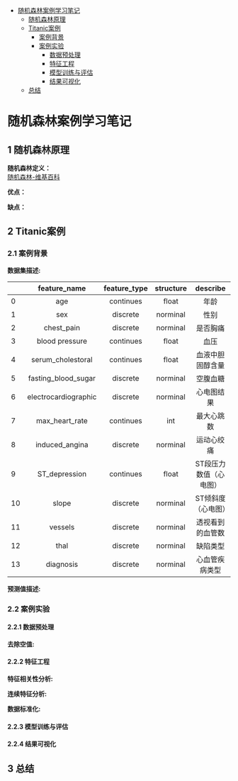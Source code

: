 * [随机森林案例学习笔记](https://github.com/sfonly/Machine_Learning/tree/master/Examples/Classification/RandomForest)
  * [随机森林原理](https://github.com/sfonly/Machine_Learning/tree/master/Examples/Classification/RandomForest#1-随机森林原理)
  * [Titanic案例](https://github.com/sfonly/Machine_Learning/tree/master/Examples/Classification/RandomForest#2-Titanic案例)
    * [案例背景](https://github.com/sfonly/Machine_Learning/tree/master/Examples/Classification/RandomForest#21-案例背景)
    * [案例实验](https://github.com/sfonly/Machine_Learning/tree/master/Examples/Classification/RandomForest#22-案例实验)
      * [数据预处理](https://github.com/sfonly/Machine_Learning/tree/master/Examples/Classification/RandomForest#221-数据预处理)
      * [特征工程](https://github.com/sfonly/Machine_Learning/tree/master/Examples/Classification/RandomForest#222-特征工程)
      * [模型训练与评估](https://github.com/sfonly/Machine_Learning/tree/master/Examples/Classification/RandomForest#223-模型训练与评估)
      * [结果可视化](https://github.com/sfonly/Machine_Learning/tree/master/Examples/Classification/RandomForest#224-结果可视化)
  * [总结](https://github.com/sfonly/Machine_Learning/tree/master/Examples/Classification/RandomForest#3-总结)


# 随机森林案例学习笔记
## 1 随机森林原理
**随机森林定义：**  
[随机森林-维基百科](https://zh.wikipedia.org/wiki/随机森林)



**优点：**  


**缺点：**  


## 2 Titanic案例
### 2.1 案例背景




**数据集描述:**

|      |feature_name      | feature_type | structure | describe            |
| ---- | :----:           | :----:       | :----:    | :----:              |
| 0 | age                 | continues    | float     | 年龄                |
| 1 | sex                 | discrete     | norminal  | 性别                |
| 2 | chest_pain          | discrete     | norminal  | 是否胸痛             |
| 3 | blood pressure      | continues    | float     | 血压                |
| 4 | serum_cholestoral   | continues    | float     | 血液中胆固醇含量     |
| 5 | fasting_blood_sugar | discrete     | norminal  | 空腹血糖             |
| 6 | electrocardiographic| discrete     | norminal  | 心电图结果           |
| 7 | max_heart_rate      | continues    | int       | 最大心跳数           |
| 8 | induced_angina      | discrete     | norminal  | 运动心绞痛           |
| 9 | ST_depression       | continues    | float     | ST段压力数值（心电图）|
|10 | slope               | discrete     | norminal  | ST倾斜度（心电图）    |
|11 | vessels             | discrete     | norminal  | 透视看到的血管数      |
|12 | thal                | discrete     | norminal  | 缺陷类型             |
|13 | diagnosis           | discrete     | norminal  | 心血管疾病类型        |



**预测值描述:**




### 2.2 案例实验

#### 2.2.1 数据预处理
    
**去除空值:**



#### 2.2.2 特征工程

**特征相关性分析:**

    
**连续特征分析:**

    
**数据标准化:**


#### 2.2.3 模型训练与评估



#### 2.2.4 结果可视化 




## 3 总结


   
